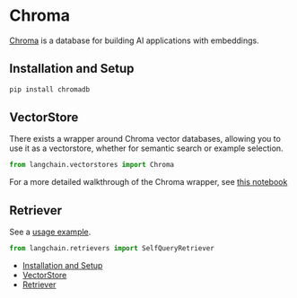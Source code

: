 # Chroma

[Chroma](https://docs.trychroma.com/getting-started) is a database for building AI applications with embeddings.

## Installation and Setup[​](#installation-and-setup "Direct link to Installation and Setup")

```bash
pip install chromadb  

```

## VectorStore[​](#vectorstore "Direct link to VectorStore")

There exists a wrapper around Chroma vector databases, allowing you to use it as a vectorstore,
whether for semantic search or example selection.

```python
from langchain.vectorstores import Chroma  

```

For a more detailed walkthrough of the Chroma wrapper, see [this notebook](/docs/integrations/vectorstores/chroma.html)

## Retriever[​](#retriever "Direct link to Retriever")

See a [usage example](/docs/modules/data_connection/retrievers/how_to/self_query/chroma_self_query).

```python
from langchain.retrievers import SelfQueryRetriever  

```

- [Installation and Setup](#installation-and-setup)
- [VectorStore](#vectorstore)
- [Retriever](#retriever)
